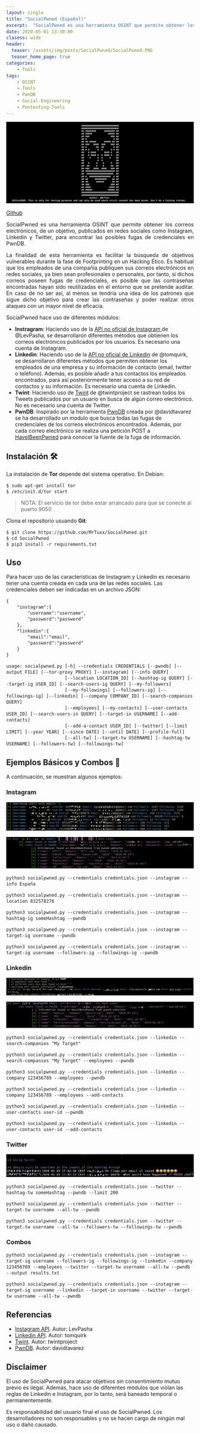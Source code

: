 ```yaml
---
layout: single
title: "SocialPwned (Español)"
excerpt:  "SocialPwned es una herramienta OSINT que permite obtener los correos electrónicos, de un objetivo, publicados en redes sociales como Instagram, Linkedin y Twitter, para encontrar las posibles fugas de credenciales en PwnDB."
date: 2020-05-01 13:30:00
clasess: wide
header:
  teaser: /assets/img/posts/SocialPwned/SocialPwned.PNG
  teaser_home_page: true
categories:
    - Tools
tags:
    - OSINT
    - Tools
    - PwnDB
    - Social-Engineering
    - Pentesting-Tools
--- 
```


<p>
  <img src="/assets/img/posts/SocialPwned/SocialPwned.PNG">
</p>

<div>
  <a href="https://github.com/MrTuxx/SocialPwned" class="btn btn--primary">Github</a>
</div>

<p align="justify">
  SocialPwned es una herramienta OSINT que permite obtener los correos electrónicos, de un objetivo, publicados en redes sociales como Instagram, Linkedin y Twitter, para encontrar las posibles fugas de credenciales en PwnDB.
</p>
<p align="justify">
  La finalidad de esta herramienta es facilitar la búsqueda de objetivos vulnerables durante la fase de Footprinting en un Hacking Ético. Es habitual que los empleados de una compañía publiquen sus correos electrónicos en redes sociales, ya bien sean profesionales o personales, por tanto, si dichos correos poseen fugas de credenciales, es posible que las contraseñas encontradas hayan sido reutilizadas en el entorno que se pretende auditar. En caso de no ser así, al menos se tendría una idea de los patrones que sigue dicho objetivo para crear las contraseñas y poder realizar otros ataques con un mayor nivel de eficacia.
 </p>
 
 SocialPwned hace uso de diferentes módulos:
 
- **Instragram**: Haciendo uso de la [API no oficial de Instagram ](https://github.com/LevPasha/Instagram-API-python) de @LevPasha, se desarrollaron diferentes métodos que obtienen los correos electrónicos publicados por los usuarios. Es necesario una cuenta de Instagram.
- **Linkedin**: Haciendo uso de la [API no oficial de Linkedin](https://github.com/tomquirk/linkedin-api) de @tomquirk, se desarrollaron diferentes métodos que permiten obtener los empleados de una empresa y su información de contacto (email, twitter o teléfono). Además, es posible añadir a tus contactos los empleados encontrados, para así posteriormente tener acceso a su red de contactos y su información. Es necesario una cuenta de Linkedin.
- **Twint**: Haciendo uso de [Twint](https://github.com/twintproject/twint) de @twintproject se rastrean todos los Tweets publicados por un usuario en busca de algún correo electrónico. No es necesario una cuenta de Twitter.
- **PwnDB**: Inspirado por la herramienta [PwnDB](https://github.com/davidtavarez/pwndb) creada por @davidtavarez se ha desarrollado un modulo que busca todas las fugas de credenciales de los correos electrónicos encontrados. Además, por cada correo electrónico se realiza una petición POST a [HaveIBeenPwned](https://haveibeenpwned.com/) para conocer la fuente de la fuga de información.

## Instalación 🛠

La instalación de **Tor** depende del sistema operativo. En Debian:
```
$ sudo apt-get install tor
$ /etc/init.d/tor start
```
>NOTA: El servicio de tor debe estar arrancado para que se conecte al puerto 9050

Clona el repositorio usuando **Git**:
```
$ git clone https://github.com/MrTuxx/SocialPwned.git
$ cd SocialPwned
$ pip3 install -r requirements.txt
```
## Uso

Para hacer uso de las características de Instagram y Linkedin es necesario tener una cuenta creada en cada una de las redes sociales. Las credenciales deben ser indicadas en un archivo JSON:
```
{
    "instagram":{
        "username":"username",
        "password":"password"
    },
    "linkedin":{
        "email":"email",
        "password":"password"
    }
}

```
```
usage: socialpwned.py [-h] --credentials CREDENTIALS [--pwndb] [--output FILE] [--tor-proxy PROXY] [--instagram] [--info QUERY]
                      [--location LOCATION_ID] [--hashtag-ig QUERY] [--target-ig USER_ID] [--search-users-ig QUERY] [--my-followers]
                      [--my-followings] [--followers-ig] [--followings-ig] [--linkedin] [--company COMPANY_ID] [--search-companies QUERY]
                      [--employees] [--my-contacts] [--user-contacts USER_ID] [--search-users-in QUERY] [--target-in USERNAME] [--add-contacts]
                      [--add-a-contact USER_ID] [--twitter] [--limit LIMIT] [--year YEAR] [--since DATE] [--until DATE] [--profile-full]
                      [--all-tw] [--target-tw USERNAME] [--hashtag-tw USERNAME] [--followers-tw] [--followings-tw]
```

## Ejemplos Básicos y Combos 🚀

A continuación, se muestran algunos ejemplos:

### Instagram

<p>
  <img src="/assets/img/posts/SocialPwned/1-3.png">
</p>
<p>
  <img src="/assets/img/posts/SocialPwned/1-4.png">
</p>

```
python3 socialpwned.py --credentials credentials.json --instagram --info España
```
```
python3 socialpwned.py --credentials credentials.json --instagram --location 832578276
```
```
python3 socialpwned.py --credentials credentials.json --instagram --hashtag-ig someHashtag --pwndb
```
```
python3 socialpwned.py --credentials credentials.json --instagram --target-ig username --pwndb
```
```
python3 socialpwned.py --credentials credentials.json --instagram --target-ig username --followers-ig --followings-ig --pwndb
```

### Linkedin

<p>
  <img src="/assets/img/posts/SocialPwned/2-2.png">
</p>
<p>
  <img src="/assets/img/posts/SocialPwned/2-4.png">
</p>

```
python3 socialpwned.py --credentials credentials.json --linkedin --search-companies "My Target"
```
```
python3 socialpwned.py --credentials credentials.json --linkedin --search-companies "My Target" --employees --pwndb
```
```
python3 socialpwned.py --credentials credentials.json --linkedin --company 123456789 --employees --pwndb
```
```
python3 socialpwned.py --credentials credentials.json --linkedin --company 123456789 --employees --add-contacts
```
```
python3 socialpwned.py --credentials credentials.json --linkedin --user-contacts user-id --pwndb
```
```
python3 socialpwned.py --credentials credentials.json --linkedin --user-contacts user-id --add-contacts
```
### Twitter

<p>
  <img src="/assets/img/posts/SocialPwned/3-1.png">
</p>

```
python3 socialpwned.py --credentials credentials.json --twitter --hashtag-tw someHashtag --pwndb --limit 200
```
```
python3 socialpwned.py --credentials credentials.json --twitter --target-tw username --all-tw --pwndb
```
```
python3 socialpwned.py --credentials credentials.json --twitter --target-tw username --all-tw --followers-tw --followings-tw --pwndb
```

### Combos

```
python3 socialpwned.py --credentials credentials.json --instagram --target-ig username --followers-ig --followings-ig --linkedin --company 123456789 --employees --twitter --target-tw username --all-tw --pwndb --output results.txt
```
```
python3 socialpwned.py --credentials credentials.json --instagram --target-ig username --linkedin --target-in username --twitter --target-tw username --all-tw --pwndb
```
## Referencias

- [Instagram API](https://github.com/LevPasha/Instagram-API-python). Autor: LevPasha
- [Linkedin API](https://github.com/tomquirk/linkedin-api). Autor: tomquirk
- [Twint](https://github.com/twintproject/twint). Autor: twintproject
- [PwnDB](https://github.com/davidtavarez/pwndb). Autor: davidtavarez

## Disclaimer

El uso de SocialPwned para atacar objetivos sin consentimiento mutuo previo es ilegal. Además, hace uso de diferentes módulos que violan las reglas de Linkedin e Instagram, por lo tanto, será baneado temporal o permanentemente.

Es responsabilidad del usuario final el uso de SocialPwned. Los desarrolladores no son responsables y no se hacen cargo de ningún mal uso o daño causado.
